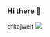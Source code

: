 ### Hi there 👋
dfkajweif
<img src="https://img.shields.io/badge/React-61DAFB?style=flat&logo=React&logoColor=white"/>
